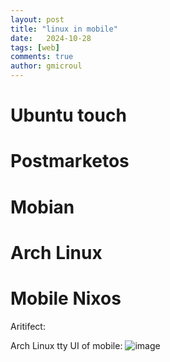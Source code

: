 ```yaml
---
layout: post
title: "linux in mobile"
date:   2024-10-28
tags: [web]
comments: true
author: gmicroul
---
```


# Ubuntu touch
# Postmarketos 
# Mobian
# Arch Linux
# Mobile Nixos

Aritifect:

Arch Linux tty UI of mobile:
![image](https://github.com/user-attachments/assets/6b0eeb8b-cc4c-4738-b0a5-5edee843bd7b)

